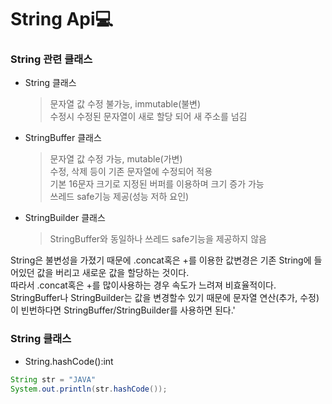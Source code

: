 # String Api💻

### String 관련 클래스

* String 클래스  
  > 문자열 값 수정 불가능, immutable(불변)  
  > 수정시 수정된 문자열이 새로 할당 되어 새 주소를 넘김
* StringBuffer 클래스
  > 문자열 값 수정 가능, mutable(가변)  
  > 수정, 삭제 등이 기존 문자열에 수정되어 적용  
  > 기본 16문자 크기로 지정된 버퍼를 이용하며 크기 증가 가능  
  > 쓰레드 safe기능 제공(성능 저하 요인)
* StringBuilder 클래스
  > StringBuffer와 동일하나 쓰레드 safe기능을 제공하지 않음

String은 불변성을 가졌기 때문에 .concat혹은 +를 이용한 값변경은 기존 String에 들어있던 값을 버리고 새로운 값을 할당하는 것이다.  
따라서 .concat혹은 +를 많이사용하는 경우 속도가 느려져 비효율적이다.  
StringBuffer나 StringBuilder는 값을 변경할수 있기 때문에 문자열 연산(추가, 수정)이 빈번하다면 StringBuffer/StringBuilder를 사용하면 된다.'

### String 클래스

* String.hashCode():int
```JAVA
String str = "JAVA"
System.out.println(str.hashCode());
```
